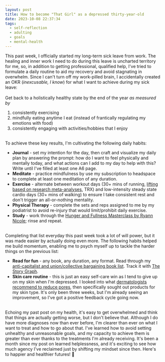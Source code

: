 ```yaml
---
layout: post
title: How to become "That Girl" as a depressed thirty-year-old
date: 2023-10-08 22:37:34
tags:
  - self-reflection
  - adulting
  - goals
  - mental-health
---
```

This past week, I officially started my long-term sick leave from work. The healing and inner work I need to do during this leave is uncharted territory for me, so, in addition to getting professional, qualified help, I've tried to formulate a daily routine to aid my recovery and avoid stagnating in overwhelm.<!--excerpt--> Since I can't turn off my work-pilled brain, I accidentally created an OKR (<i>inexcusable, I know</i>) for what I want to achieve during my sick leave: 
<br>
<br>
Get back to a holistically healthy state by the end of the year *as measured by* 
<ol>
	<li>consistently exercising</li>
	<li>mindfully eating anytime I eat (instead of frantically regulating my emotions with food)</li>
	<li>consistently engaging with activities/hobbies that I enjoy</li>
</ol>
<br>
To achieve these key results, I'm cultivating the following daily habits:
<ul>
	<li><b>Journal</b> - set my intention for the day, then craft and visualize my daily plan by answering the prompt: how do I want to feel physically and mentally today, and what actions can I add to my day to help with this? Write until I've filled at least one A6 page.</li>
	<li><b>Meditate</b> - practice mindfulness by use my subscription to headspace to complete at least one meditation of any duration.</li>
	<li><b>Exercise</b> - alternate between workout days (30+ mins of running, <a target="_blank" href="https://www.youtube.com/watch?v=5JmWguyvu7Y&list=PLXFVbuJY5qGpFzJ7i-AhREynwF7VdUFUy">lifting based on research meta-analyses</a>, TRX) and low-intensity steady state cardio days (30+ mins of walking) to ensure I take consistent rest and don't trigger an all-or-nothing mentality.</li>
	<li><b>Physical Therapy</b> - complete the sets and reps assigned to me by my podiatrist to avoid re-injury that would limit/prohibit daily exercise.</li>
	<li><b>Study</b> - work through the <a target="_blank" href="https://itsryannnicole.com/hfm">Hunger and Fullness Masterclass by Ryann Nicole</a>; rinse and repeat. </li>
</ul>
<br>
Completing that list everyday this past week took a lot of will power, but it was made easier by actually doing even more. The following habits helped me build momentum, enabling me to psych myself up to tackle the harder things on the previous list:
<ul>
	<li><b>Read for fun</b> - any book, any duration, any format. Read through my <a target="_blank" href="https://cutie.city/@lostletters/111160178171394271">anti-capitalist and union/collective bargaining book list</a>. Track it with <a target="_blank" href="https://app.thestorygraph.com/profile/lostletters">The Story Graph</a>. </li>
<li><b>Skin care routine</b> - this is just an easy self-care win as I tend to give up on my skin when I'm depressed. I looked into what <a target="_blank" href="https://www.youtube.com/watch?v=loUjg47Osoc">dermatologists recommend to reduce pores</a>, then specifically sought out products for my skin type. It's only been three weeks, but I'm already seeing an improvement, so I've got a positive feedback cycle going now. </li>
</ul>
<br>
Echoing my past post on my health, it's easy to get overwhelmed and think that things are actually getting worse, but I don't believe that. Although I do have more diagnoses now than ever before, I'm clearer than ever on what I want to treat and how to go about that. I've learned how to avoid setting unhealthy and unreasonable goals, and my capacity to achieve them is greater than ever thanks to the treatments I'm already receiving. It's been a month since my post on learned helplessness, and it's exciting to see how much agency I've reclaimed just by shifting my mindset since then. Here's to happier and healthier futures! 🥂